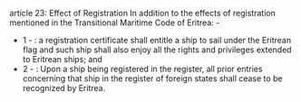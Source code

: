 article 23: Effect of Registration
In addition to the effects of registration mentioned in the Transitional Maritime Code of Eritrea: -
<ul>
			<li>1 - : a registration certificate shall entitle a ship to sail under the Eritrean flag and such ship shall also enjoy all the rights and privileges extended to Eritrean ships; and<ul>
			</ul></li>			<li>2 - : Upon a ship being registered in the register, all prior entries concerning that ship in the register of foreign states shall cease to be recognized by Eritrea. <ul>
			</ul></li></ul>
